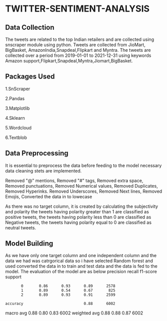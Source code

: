 # TWITTER-SENTIMENT-ANALYSIS

## Data Collection

The tweets are related to the top Indian retailers and are collected using snscraper module using python. 
Tweets are collected from  JioMart, BigBasket, AmazonIndia,Snapdeal,Flipkart and Myntra.
The tweets are collected over a period  from 2019-01-01 to 2021-12-31 using keywords Amazon support,Flipkart,Snapdeal,Myntra,Jiomart,BigBasket.


## Packages Used

1.SnScraper

2.Pandas

3.Matplotlib


4.Sklearn


5.Wordcloud


6.Textblob

## Data Preprocessing

It is essential to preprocess the data before feeding to the model necessary data cleaning stets are implemented.

Removed "@" mentions,
Removed "#" tags,
Removed extra space,
Removed punctuations,
Removed Numerical values,
Removed Duplicates,
Removed Hyperinks.
Removed Underscores,
Removed Next lines,
Removed Emojis,
Converted the data in to lowecase

As there was no target column, it is created by calculating the subjectivity and polarity the tweets having polarity greater than 1 are classified as positive tweets, the tweets having polarity less than 0 are classified as Negative tweets, the tweets having polarity equal to 0 are classified as neutral tweets.

## Model Building

As we have only one target column and one independent column and the data we had was catrgorical data so i have selected Random forest and used converted the data in to train and test data and the data is fed to the model. The evaluation of the model are as below
                precision    recall  f1-score   support

           0       0.86      0.93      0.89      2578
           1       0.89      0.54      0.67       825
           2       0.89      0.93      0.91      2599

    accuracy                           0.88      6002
   macro avg       0.88      0.80      0.83      6002
weighted avg       0.88      0.88      0.87      6002

